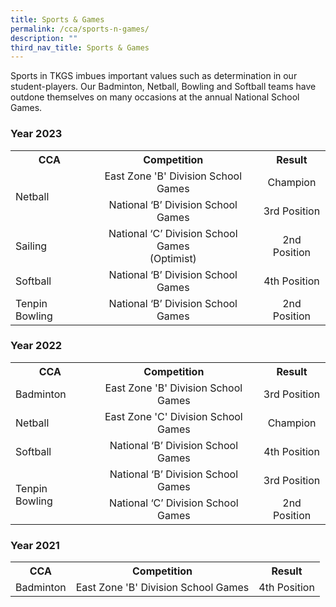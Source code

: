 ```yaml
---
title: Sports & Games
permalink: /cca/sports-n-games/
description: ""
third_nav_title: Sports & Games
---
```

<p>Sports in TKGS imbues important values such as determination in our student-players. Our Badminton, Netball, Bowling and Softball teams have outdone themselves on many occasions at the annual National School Games.</p>
<h3>Year 2023</h3><table>
<tbody>
	<tr>
	<th style="text-align: center;">CCA</th>
	<th style="text-align: center;">Competition</th>
	<th style="text-align: center;">Result</th>
		</tr>
		<tr>
			<td style="vertical-align: middle;" rowspan="2">Netball</td>
			<td style="text-align: center;">East Zone 'B' Division School Games</td>
			<td style="text-align: center;">Champion</td>
	</tr>
	<tr>
		<td style="text-align: center;">National ‘B’ Division School Games</td>
			<td style="text-align: center;">3rd Position</td>
	</tr>
	<tr>
			<td>Sailing</td>
			<td style="text-align: center;">National ‘C’ Division School Games<br>(Optimist)</td>
			<td style="text-align: center;">2nd Position</td>
	</tr>
	<tr>
			<td>Softball</td>
			<td style="text-align: center;">National ‘B’ Division School Games</td>
			<td style="text-align: center;">4th Position</td>
	</tr>
	<tr>
			<td style="vertical-align: middle;" rowspan="1">Tenpin Bowling</td>
			<td style="text-align: center;">National ‘B’ Division School Games</td>
			<td style="text-align: center;">2nd Position</td>
	</tr>
	</tbody>
</table>
<h3>Year 2022</h3><table>
<tbody>
	<tr>
	<th style="text-align: center;">CCA</th>
	<th style="text-align: center;">Competition</th>
	<th style="text-align: center;">Result</th>
		</tr>
		<tr>
			<td>Badminton</td>
			<td style="text-align: center;">East Zone 'B' Division School Games</td>
			<td style="text-align: center;">3rd Position</td>
	</tr>
		<tr>
			<td>Netball</td>
			<td style="text-align: center;">East Zone 'C' Division School Games</td>
			<td style="text-align: center;">Champion</td>
	</tr>
	<tr>
			<td>Softball</td>
			<td style="text-align: center;">National ‘B’ Division School Games</td>
			<td style="text-align: center;">4th Position</td>
	</tr>
	<tr>
			<td style="vertical-align: middle;" rowspan="2">Tenpin Bowling</td>
			<td style="text-align: center;">National ‘B’ Division School Games</td>
			<td style="text-align: center;">3rd Position</td>
	</tr>
	<tr>
		<td style="text-align: center;">National ‘C’ Division School Games</td>
			<td style="text-align: center;">2nd Position</td>
	</tr>
	</tbody>
</table>
<h3>Year 2021</h3><table>
<tbody>
	<tr>
	<th style="text-align: center;">CCA</th>
	<th style="text-align: center;">Competition</th>
	<th style="text-align: center;">Result</th>
		</tr>
		<tr>
			<td>Badminton</td>
			<td style="text-align: center;">East Zone 'B' Division School Games</td>
			<td style="text-align: center;">4th Position</td>
	</tr>
	</tbody>
</table>